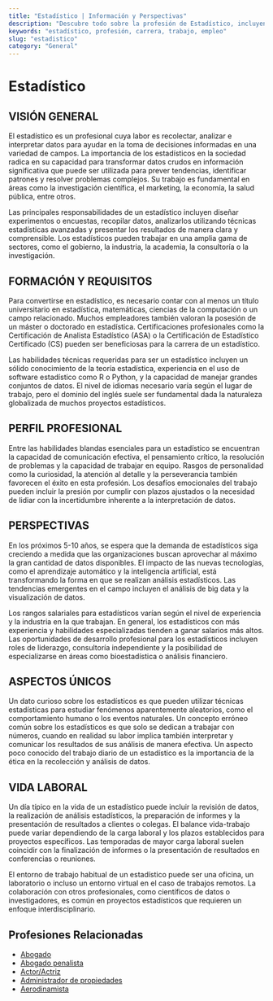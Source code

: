 ```yaml
---
title: "Estadístico | Información y Perspectivas"
description: "Descubre todo sobre la profesión de Estadístico, incluyendo responsabilidades, requisitos y oportunidades."
keywords: "estadístico, profesión, carrera, trabajo, empleo"
slug: "estadistico"
category: "General"
---
```


# Estadístico

## VISIÓN GENERAL

El estadístico es un profesional cuya labor es recolectar, analizar e interpretar datos para ayudar en la toma de decisiones informadas en una variedad de campos. La importancia de los estadísticos en la sociedad radica en su capacidad para transformar datos crudos en información significativa que puede ser utilizada para prever tendencias, identificar patrones y resolver problemas complejos. Su trabajo es fundamental en áreas como la investigación científica, el marketing, la economía, la salud pública, entre otros.

Las principales responsabilidades de un estadístico incluyen diseñar experimentos o encuestas, recopilar datos, analizarlos utilizando técnicas estadísticas avanzadas y presentar los resultados de manera clara y comprensible. Los estadísticos pueden trabajar en una amplia gama de sectores, como el gobierno, la industria, la academia, la consultoría o la investigación.

## FORMACIÓN Y REQUISITOS

Para convertirse en estadístico, es necesario contar con al menos un título universitario en estadística, matemáticas, ciencias de la computación o un campo relacionado. Muchos empleadores también valoran la posesión de un máster o doctorado en estadística. Certificaciones profesionales como la Certificación de Analista Estadístico (ASA) o la Certificación de Estadístico Certificado (CS) pueden ser beneficiosas para la carrera de un estadístico.

Las habilidades técnicas requeridas para ser un estadístico incluyen un sólido conocimiento de la teoría estadística, experiencia en el uso de software estadístico como R o Python, y la capacidad de manejar grandes conjuntos de datos. El nivel de idiomas necesario varía según el lugar de trabajo, pero el dominio del inglés suele ser fundamental dada la naturaleza globalizada de muchos proyectos estadísticos.

## PERFIL PROFESIONAL

Entre las habilidades blandas esenciales para un estadístico se encuentran la capacidad de comunicación efectiva, el pensamiento crítico, la resolución de problemas y la capacidad de trabajar en equipo. Rasgos de personalidad como la curiosidad, la atención al detalle y la perseverancia también favorecen el éxito en esta profesión. Los desafíos emocionales del trabajo pueden incluir la presión por cumplir con plazos ajustados o la necesidad de lidiar con la incertidumbre inherente a la interpretación de datos.

## PERSPECTIVAS

En los próximos 5-10 años, se espera que la demanda de estadísticos siga creciendo a medida que las organizaciones buscan aprovechar al máximo la gran cantidad de datos disponibles. El impacto de las nuevas tecnologías, como el aprendizaje automático y la inteligencia artificial, está transformando la forma en que se realizan análisis estadísticos. Las tendencias emergentes en el campo incluyen el análisis de big data y la visualización de datos.

Los rangos salariales para estadísticos varían según el nivel de experiencia y la industria en la que trabajan. En general, los estadísticos con más experiencia y habilidades especializadas tienden a ganar salarios más altos. Las oportunidades de desarrollo profesional para los estadísticos incluyen roles de liderazgo, consultoría independiente y la posibilidad de especializarse en áreas como bioestadística o análisis financiero.

## ASPECTOS ÚNICOS

Un dato curioso sobre los estadísticos es que pueden utilizar técnicas estadísticas para estudiar fenómenos aparentemente aleatorios, como el comportamiento humano o los eventos naturales. Un concepto erróneo común sobre los estadísticos es que solo se dedican a trabajar con números, cuando en realidad su labor implica también interpretar y comunicar los resultados de sus análisis de manera efectiva. Un aspecto poco conocido del trabajo diario de un estadístico es la importancia de la ética en la recolección y análisis de datos.

## VIDA LABORAL

Un día típico en la vida de un estadístico puede incluir la revisión de datos, la realización de análisis estadísticos, la preparación de informes y la presentación de resultados a clientes o colegas. El balance vida-trabajo puede variar dependiendo de la carga laboral y los plazos establecidos para proyectos específicos. Las temporadas de mayor carga laboral suelen coincidir con la finalización de informes o la presentación de resultados en conferencias o reuniones.

El entorno de trabajo habitual de un estadístico puede ser una oficina, un laboratorio o incluso un entorno virtual en el caso de trabajos remotos. La colaboración con otros profesionales, como científicos de datos o investigadores, es común en proyectos estadísticos que requieren un enfoque interdisciplinario.
## Profesiones Relacionadas

- [Abogado](/profesiones/abogado/)
- [Abogado penalista](/profesiones/abogado-penalista/)
- [Actor/Actriz](/profesiones/actor-actriz/)
- [Administrador de propiedades](/profesiones/administrador-de-propiedades/)
- [Aerodinamista](/profesiones/aerodinamista/)

